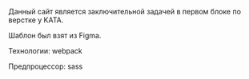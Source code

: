 Данный сайт является заключительной задачей в первом блоке по верстке у KATA.

Шаблон был взят из Figma.

Технологии: webpack

Предпроцессор: sass
